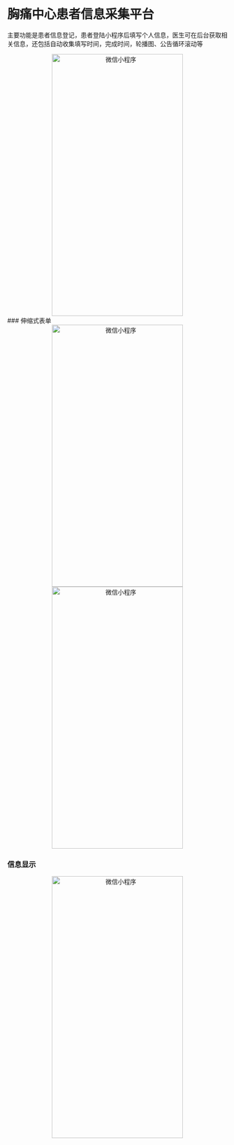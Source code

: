 # 胸痛中心患者信息采集平台

主要功能是患者信息登记，患者登陆小程序后填写个人信息，医生可在后台获取相关信息，还包括自动收集填写时间，完成时间，轮播图、公告循环滚动等<br>
<div align='center'>
<img src="https://user-images.githubusercontent.com/79557958/162119969-f1e9d754-51dd-4536-bb4f-5a28b2b133f7.png" width="300" height="600" alt="微信小程序"/><br/>
</div>
### 伸缩式表单
<div align='center'>
  <img src="https://user-images.githubusercontent.com/79557958/162120555-21e4ea76-3cc6-48a2-a662-59f286db1bfe.png" width="300" height="600" alt="微信小程序"/>
  <img src="https://user-images.githubusercontent.com/79557958/162121146-deba48fb-8d2e-435c-a840-58115e3e65fe.png" width="300" height="600" alt="微信小程序"/>
</div>



### 信息显示
<div align='center'>
<img src="https://user-images.githubusercontent.com/79557958/162121212-951e5e86-3bce-4209-89fe-634bba27da6c.png" width="300" height="600" alt="微信小程序"/>
</div>


